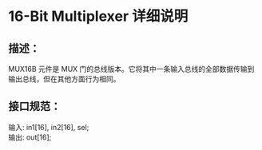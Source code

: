# 16-Bit Multiplexer 详细说明

## 描述：

MUX16B 元件是 MUX 门的总线版本。它将其中一条输入总线的全部数据传输到输出总线，但在其他方面行为相同。

## 接口规范：

输入: in1[16], in2[16], sel;  
输出: out[16];